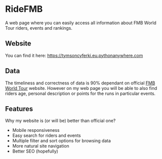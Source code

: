 # RideFMB

A web page where you can easily access all information about FMB World Tour riders, events and rankings.

## Website

You can find it here: https://tymsoncyferki.eu.pythonanywhere.com

## Data

The timeliness and correctness of data is 90% dependant on official [FMB World Tour](https://www.fmbworldtour.com) website. However on my web page you will be able to also find riders age, personal description or points for the runs in particular events.

## Features

Why my website is (or will be) better than official one? 
- Mobile responsiveness
- Easy search for riders and events
- Multiple filter and sort options for browsing data
- More natural site navigation
- Better SEO (hopefully) 
